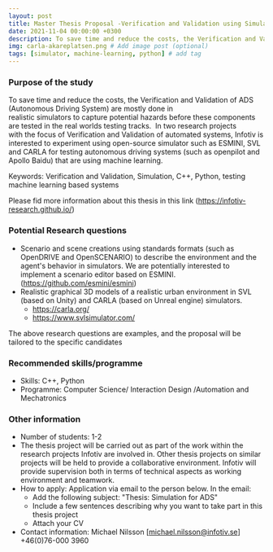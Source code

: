 ```yaml
---
layout: post
title: Master Thesis Proposal -Verification and Validation using Simulator
date: 2021-11-04 00:00:00 +0300
description: To save time and reduce the costs, the Verification and Validation of ADS (Autonomous Driving System) are mostly done in realistic simulators to capture potential hazards before these components are tested in the real worlds testing tracks. 
img: carla-akareplatsen.png # Add image post (optional)
tags: [simulator, machine-learning, python] # add tag
---
```



### Purpose of the study
To save time and reduce the costs, the Verification and Validation of ADS (Autonomous Driving System) are mostly done in realistic simulators to capture potential hazards before these components are tested in the real worlds testing tracks. 
In two research projects with the focus of Verification and Validation of automated systems, Infotiv is interested to experiment using open-source simulator such as ESMINI, SVL and CARLA for testing autonomous driving systems (such as openpilot and Apollo Baidu) that are using machine learning.

Keywords: Verification and Validation, Simulation, C++, Python, testing machine learning based systems

Please fid more information about this thesis in this link (https://infotiv-research.github.io/)

### Potential Research questions
 - Scenario and scene creations using standards formats (such as OpenDRIVE and OpenSCENARIO) to describe the environment and the agent's behavior in simulators. We are potentially interested to implement a scenario editor based on ESMINI. (https://github.com/esmini/esmini)
 - Realistic graphical 3D models of a realistic urban environment in SVL (based on Unity) and CARLA (based on Unreal engine) simulators.
     * https://carla.org/
     * https://www.svlsimulator.com/

The above research questions are examples, and the proposal will be tailored to the specific candidates

### Recommended skills/programme
 - Skills: C++, Python
 - Programme: Computer Science/ Interaction Design /Automation and Mechatronics

### Other information
 - Number of students: 1-2
 - The thesis project will be carried out as part of the work within the research projects Infotiv are involved in. Other thesis projects on similar projects will be held to provide a collaborative environment. Infotiv will provide supervision both in terms of technical aspects as working environment and teamwork.
 - How to apply: Application via email to the person below. In the email:
     * Add the following subject: "Thesis: Simulation for ADS"
     * Include a few sentences describing why you want to take part in this thesis project
     * Attach your CV
 - Contact information: Michael Nilsson [michael.nilsson@infotiv.se] +46(0)76-000 3960
